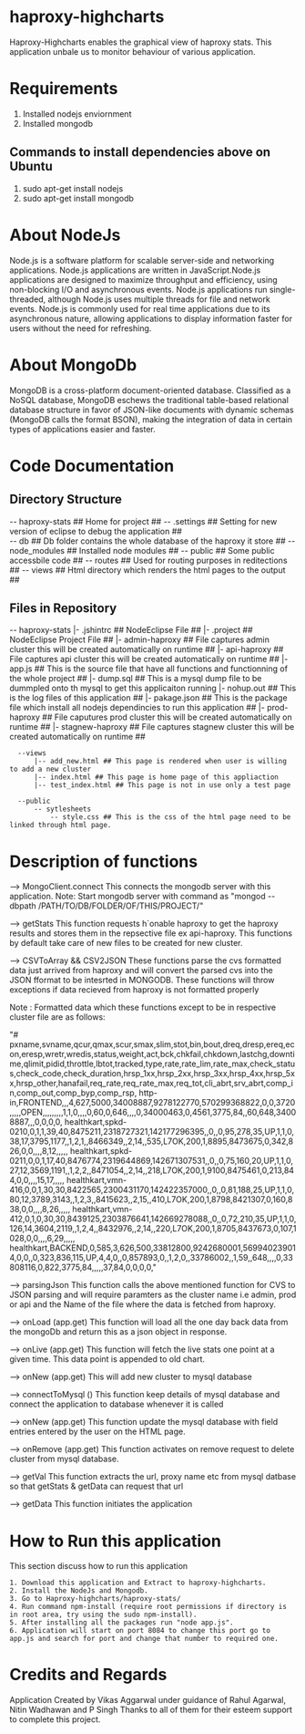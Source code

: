 haproxy-highcharts
==================

Haproxy-Highcharts enables the graphical view of haproxy stats. This application unbale us to monitor behaviour of various application.

Requirements
============

1. Installed nodejs enviornment
2. Installed mongodb

Commands to install dependencies above on Ubuntu
------------------------------------------------

1. sudo apt-get install nodejs
2. sudo apt-get install mongodb

About NodeJs
============

Node.js is a software platform for scalable server-side and networking applications. Node.js applications are written in JavaScript.Node.js applications are designed to maximize throughput and efficiency, using non-blocking I/O and asynchronous events. Node.js applications run single-threaded, although Node.js uses multiple threads for file and network events. Node.js is commonly used for real time applications due to its asynchronous nature, allowing applications to display information faster for users without the need for refreshing.

About MongoDb
=============

MongoDB is a cross-platform document-oriented database. Classified as a NoSQL database, MongoDB eschews the traditional table-based relational database structure in favor of JSON-like documents with dynamic schemas (MongoDB calls the format BSON), making the integration of data in certain types of applications easier and faster.

Code Documentation
==================

Directory Structure
-------------------
  -- haproxy-stats   ## Home for project ##
     -- .settings    ## Setting for new version of eclipse to debug the application ##      
     -- db           ## Db folder contains the whole database of the haproxy it store ## 
     -- node_modules ## Installed node modules ##
     -- public       ## Some public accessbile code ##
     -- routes       ## Used for routing purposes in reditections ##
     -- views        ## Html directory which renders the html pages to the output ##

Files in Repository
-------------------
  -- haproxy-stats 
      |- .jshintrc ## NodeEclipse File  ##
      |- .project ## NodeEclipse Project File ##
      |- admin-haproxy ## File captures admin cluster this will be created automatically on runtime ##
      |- api-haproxy ## File captures api cluster this will be created automatically on runtime ##
      |- app.js ## This is the source file that have all functions and functionning of the whole project ##
      |- dump.sql ## This is a mysql dump file to be dummpled onto th mysql to get this applicaiton running
      |- nohup.out ## This is the log files of this application ##
      |- pakage.json ## This is the package file which install all nodejs dependincies to run this application ##
      |- prod-haproxy ## File caputures prod cluster this will be created automatically on runtime ##
      |- stagnew-haproxy ## File captures stagnew cluster this will be created automatically on runtime ##

      --views
          |-- add_new.html ## This page is rendered when user is willing to add a new cluster
          |-- index.html ## This page is home page of this appliaction 
          |-- test_index.html ## This page is not in use only a test page
      
      --public
          -- sytlesheets
              -- style.css ## This is the css of the html page need to be linked through html page.

Description of functions
========================
--> MongoClient.connect 
		This connects the mongodb server with this application.
		Note: Start mongodb server with command as "mongod --dbpath /PATH/TO/DB/FOLDER/OF/THIS/PROJECT/"


--> getStats
		This function requests h`onable haproxy to get the haproxy results and stores them in the repsective file ex api-haproxy. This functions by default take care of new files to be created for new cluster.


--> CSVToArray && CSV2JSON 
		These functions parse the cvs formatted data just arrived from haproxy and will convert the parsed cvs into the JSON fformat to be intesrted in MONGODB. These functions will throw exceptions if data recieved from haproxy is not formatted properly


Note : Formatted data which these functions except to be in respective cluster file are as follows:

"# pxname,svname,qcur,qmax,scur,smax,slim,stot,bin,bout,dreq,dresp,ereq,econ,eresp,wretr,wredis,status,weight,act,bck,chkfail,chkdown,lastchg,downtime,qlimit,pidid,throttle,lbtot,tracked,type,rate,rate_lim,rate_max,check_status,check_code,check_duration,hrsp_1xx,hrsp_2xx,hrsp_3xx,hrsp_4xx,hrsp_5xx,hrsp_other,hanafail,req_rate,req_rate_max,req_tot,cli_abrt,srv_abrt,comp_in,comp_out,comp_byp,comp_rsp,
http-in,FRONTEND,,,4,627,5000,34008887,9278122770,570299368822,0,0,3720,,,,,OPEN,,,,,,,,,1,1,0,,,,0,60,0,646,,,,0,34000463,0,4561,3775,84,,60,648,34008887,,,0,0,0,0,
healthkart,spkd-0210,0,1,1,39,40,8475211,2318727321,142177296395,,0,,0,95,278,35,UP,1,1,0,38,17,3795,1177,,1,2,1,,8466349,,2,14,,535,L7OK,200,1,8895,8473675,0,342,826,0,0,,,,8,12,,,,,
healthkart,spkd-0211,0,0,1,17,40,8476774,2319644869,142671307531,,0,,0,75,160,20,UP,1,1,0,27,12,3569,1191,,1,2,2,,8471054,,2,14,,218,L7OK,200,1,9100,8475461,0,213,844,0,0,,,,15,17,,,,,
healthkart,vmn-416,0,0,1,30,30,8422565,2300431170,142422357000,,0,,0,81,188,25,UP,1,1,0,80,12,3789,3143,,1,2,3,,8415623,,2,15,,410,L7OK,200,1,8798,8421307,0,160,838,0,0,,,,8,26,,,,,
healthkart,vmn-412,0,1,0,30,30,8439125,2303876641,142669278088,,0,,0,72,210,35,UP,1,1,0,126,14,3604,2119,,1,2,4,,8432976,,2,14,,220,L7OK,200,1,8705,8437673,0,107,1028,0,0,,,,6,29,,,,,
healthkart,BACKEND,0,585,3,626,500,33812800,9242680001,569940239014,0,0,,0,323,836,115,UP,4,4,0,,0,857893,0,,1,2,0,,33786002,,1,59,,648,,,,0,33808116,0,822,3775,84,,,,,37,84,0,0,0,0,"

--> parsingJson
		This function calls the above mentioned function for CVS to JSON parsing and will require paramters as the cluster name i.e admin, prod or api and the Name of the file where the data is fetched from haproxy.


--> onLoad (app.get)
		This function will load all the one day back data from the mongoDb and return this as a json object in response.


--> onLive (app.get)
		This function will fetch the live stats one point at a given time. This data point is appended to old chart.


--> onNew (app.get)
		This will add new cluster to mysql database


--> connectToMysql ()
		This function keep details of mysql database and connect the application to database whenever it is called


--> onNew (app.get)
		This function update the mysql database with field entries entered by the user on the HTML page.


--> onRemove (app.get)
		This function activates on remove request to delete cluster from mysql database.


--> getVal
		This function extracts the url, proxy name etc from mysql datbase so that getStats & getData can request that url


--> getData
		This function initiates the application



How to Run this application
===========================

This section discuss how to run this application
	
	1. Download this application and Extract to haproxy-highcharts.
	2. Install the NodeJs and Mongodb.
	3. Go to Haproxy-highcharts/haproxy-stats/
	4. Run command npm-install (require root permissions if directory is in root area, try using the sudo npm-install). 
	5. After installing all the packages run "node app.js".
	6. Application will start on port 8084 to change this port go to app.js and search for port and change that number to required one.


Credits and Regards
===================

Application Created by Vikas Aggarwal under guidance of Rahul Agarwal, Nitin Wadhawan and P Singh
Thanks to all of them for their esteem support to complete this project.
